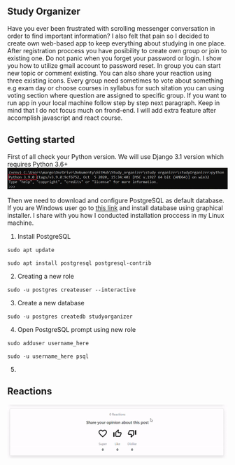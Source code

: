 ## Study Organizer

Have you ever been frustrated with scrolling messenger conversation in order to find important information? I also felt that
pain so I decided to create own web-based app to keep everything about studying in one place. After registration proccess you have posibility to create own group or join to existing one. Do not panic when you forget your password or login. I show you how to utilize gmail account to password reset. In group you can start new topic or comment existing. You can also share your reaction using three existing icons. Every group need sometimes to vote about something e.g exam day or choose courses in syllabus for such sitation you can using voting section where question are assigned to specific group. If you want to run app in your local machine follow step by step next paragraph. Keep in mind that I do not focus much on frond-end. I will add extra feature after accomplish javascript and react course.

## Getting started
First of all check your Python version. We will use Django 3.1 version which requires Python 3.6+
![Alt Text](https://github.com/margolek/study-organizer/blob/master/studyOrganizer/static/img/python.jpg)

Then we need to download and configure PostgreSQL as default database. If you are Windows user go to [this link](https://www.postgresql.org/download/windows/) and install database using graphical installer. I share with you how I conducted installation proccess in my Linux machine.
1. Install PostgreSQL
```shell
sudo apt update
```
```shell
sudo apt install postgresql postgresql-contrib
```
2. Creating a new role
```shell
sudo -u postgres createuser --interactive
```
3. Create a new database
```shell
sudo -u postgres createdb studyorganizer

```
4. Open PostgreSQL prompt using new role
```shell
sudo adduser username_here

```
```shell
sudo -u username_here psql
```
5. 

## Reactions
![Alt Text](https://github.com/margolek/study-organizer/blob/master/studyOrganizer/static/gif/ezgif.com-gif-maker.gif)
